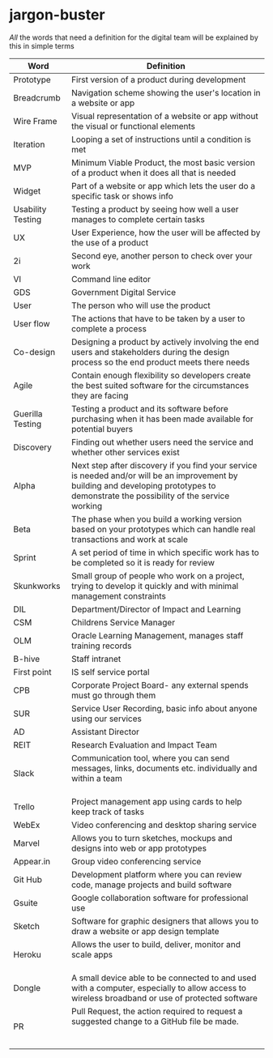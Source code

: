 # jargon-buster
*All* the words that need a definition for the digital team will be explained by this in simple terms

| Word              | Definition                                                                                                                                                                              |
|-------------------|-----------------------------------------------------------------------------------------------------------------------------------------------------------------------------------------|
| Prototype         | First version of a product during development                                                                                                                                           |
| Breadcrumb        | Navigation scheme showing the user's location in a website or app                                                                                                                       |
| Wire Frame        | Visual representation of a website or app without the visual or functional elements                                                                                                          |
| Iteration         | Looping a set of instructions until a condition is met                                                                                                                                  |
| MVP               | Minimum Viable Product, the most basic version of a product when it does all that is needed                                                                                             |
| Widget            | Part of a website or app which lets the user do a specific task or shows info                                                                                                   |
| Usability Testing | Testing a product by seeing how well a user manages to complete certain tasks                                                                                               |
| UX                | User Experience, how the user will be affected by the use of a product                                                                                                                  |
| 2i                | Second eye, another person to check over your work                                                                                                                                      |
| VI                | Command line editor                                                                                                                                                                     |
| GDS               | Government Digital Service                                              |
| User              | The person who will use the product                                                                                                                                                     |
| User flow         | The actions that have to be taken by a user to complete a process                                                                                                                       |
| Co-design         | Designing a product by actively involving the end users and stakeholders during the design process so the end product meets there needs                                                           |
| Agile             | Contain enough flexibility so developers create the best suited software for the circumstances they are facing                                                                          |
| Guerilla Testing  | Testing a product and its software before purchasing when it has been made available for potential buyers                                                                                  |
| Discovery         | Finding out whether users need the service and whether other services exist                                                                                                  |
| Alpha             | Next step after discovery if you find your service is needed and/or will be an improvement by building and developing prototypes to demonstrate the possibility of the service working |
| Beta              | The phase when you build a working version based on your prototypes which can handle real transactions and work at scale                                                                |
| Sprint            | A set period of time in which specific work has to be completed so it is ready for review                                                                                               |
| Skunkworks        | Small group of people who work on a project, trying to develop it quickly and with minimal management constraints                                                                       |
| DIL               | Department/Director of Impact and Learning                                                                                                                                              |
| CSM               | Childrens Service Manager                                                                                                                                                                |
| OLM               | Oracle Learning Management, manages staff training records                                                                                                                              |
| B-hive            | Staff intranet                                                                                                                                                                          |
| First point       | IS self service portal                                                                                                                                                                  |
| CPB               | Corporate Project Board- any external spends must go through them                                                                                                                       |
| SUR               | Service User Recording, basic info about anyone using our services                                                                                                                      |
| AD                | Assistant Director                                                                                                                                                                     |
| REIT              | Research Evaluation and Impact Team                                                                                                                                                     |
| Slack             | Communication tool, where you can send messages, links, documents etc. individually and within a team                                                                                                 |
| Trello            | Project management app using cards to help keep track of tasks                                                                                                                          |
| WebEx             | Video conferencing and desktop sharing service                                                                                                                                          |
| Marvel            | Allows you to turn sketches, mockups and designs into web or app prototypes                                                                                                             |
| Appear.in         | Group video conferencing service                                                                                                                                                        |
| Git Hub           | Development platform where you can review code, manage projects and build software                                                                                                      |
| Gsuite            | Google collaboration software for professional use                                                                                                                                      |
| Sketch            | Software for graphic designers that allows you to draw a website or app design template                                                                                                 |
| Heroku            | Allows the user to build, deliver, monitor and scale apps                                                                                                                               |
| Dongle | A small device able to be   connected to and used with a computer, especially to allow access to wireless   broadband or use of protected software |
| PR                | Pull Request, the action required to request a suggested change to a GitHub file be made.                                                                                                                           |
